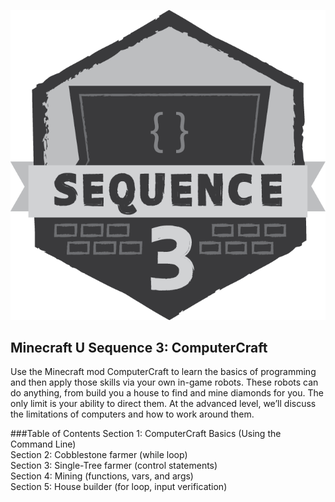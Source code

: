 ![](images/mcu4.png)

## Minecraft U Sequence 3: ComputerCraft

Use the Minecraft mod ComputerCraft to learn the basics of programming and then apply those skills via your own in-game robots. These robots can do anything, from build you a house to find and mine diamonds for you. The only limit is your ability to direct them. At the advanced level, we’ll discuss the limitations of computers and how to work around them.

###Table of Contents
Section 1: ComputerCraft Basics (Using the Command Line)  
Section 2: Cobblestone farmer (while loop)  
Section 3: Single-Tree farmer (control statements)  
Section 4: Mining (functions, vars, and args)  
Section 5: House builder (for loop, input verification)
